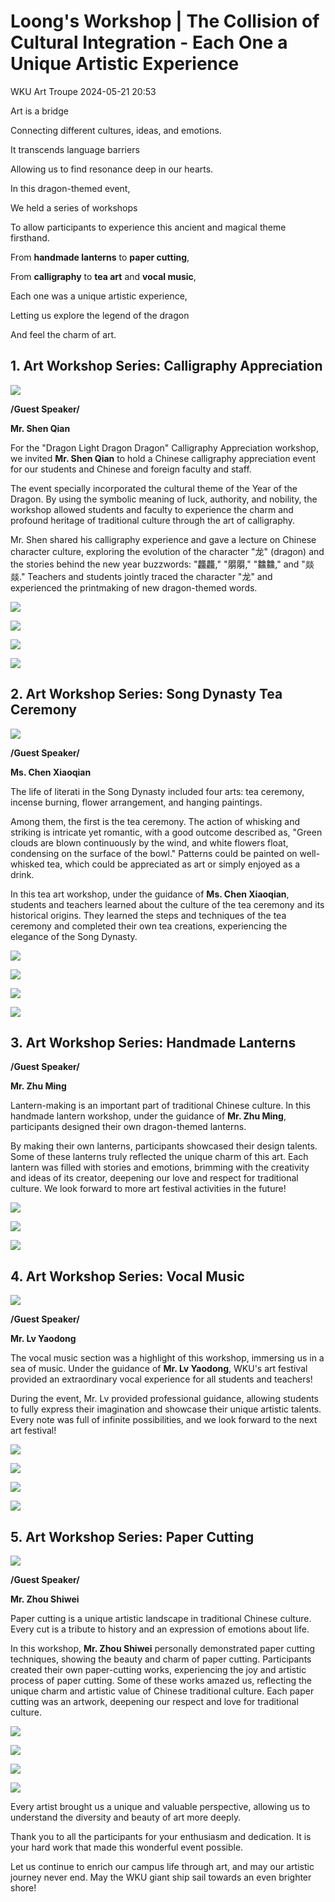 # Loong's Workshop | The Collision of Cultural Integration - Each One a Unique Artistic Experience

WKU Art Troupe 2024-05-21 20:53

Art is a bridge

Connecting different cultures, ideas, and emotions.

It transcends language barriers

Allowing us to find resonance deep in our hearts.

In this dragon-themed event,

We held a series of workshops

To allow participants to experience this ancient and magical theme firsthand.

From **handmade lanterns** to **paper cutting**,

From **calligraphy** to **tea art** and **vocal music**,

Each one was a unique artistic experience,

Letting us explore the legend of the dragon

And feel the charm of art.

## 1. Art Workshop Series: Calligraphy Appreciation

![](48dc65cd9ada39564d73f11c3497f57f.png)

**/Guest Speaker/**

**Mr. Shen Qian**

For the "Dragon Light Dragon Dragon" Calligraphy Appreciation workshop, we invited **Mr. Shen Qian** to hold a Chinese calligraphy appreciation event for our students and Chinese and foreign faculty and staff.

The event specially incorporated the cultural theme of the Year of the Dragon. By using the symbolic meaning of luck, authority, and nobility, the workshop allowed students and faculty to experience the charm and profound heritage of traditional culture through the art of calligraphy.

Mr. Shen shared his calligraphy experience and gave a lecture on Chinese character culture, exploring the evolution of the character "龙" (dragon) and the stories behind the new year buzzwords: "龘龘," "朤朤," "䲜䲜," and "燚燚." Teachers and students jointly traced the character "龙" and experienced the printmaking of new dragon-themed words.

![](3923516310a18b964f45276b7f9631b7.jpeg)

![](c3eeb8a8ec1457c67eecf73cc12670a7.jpeg)

![](db0f5782f0e9caf36668cc036ac89232.jpeg)

![](46b390aec2f83220f6996ec6b72c0105.jpeg)

## 2. Art Workshop Series: Song Dynasty Tea Ceremony

![](26bd622d9914cfd43282a588cca65164.png)

**/Guest Speaker/**

**Ms. Chen Xiaoqian**

The life of literati in the Song Dynasty included four arts: tea ceremony, incense burning, flower arrangement, and hanging paintings.

Among them, the first is the tea ceremony. The action of whisking and striking is intricate yet romantic, with a good outcome described as, "Green clouds are blown continuously by the wind, and white flowers float, condensing on the surface of the bowl." Patterns could be painted on well-whisked tea, which could be appreciated as art or simply enjoyed as a drink.

In this tea art workshop, under the guidance of **Ms. Chen Xiaoqian**, students and teachers learned about the culture of the tea ceremony and its historical origins. They learned the steps and techniques of the tea ceremony and completed their own tea creations, experiencing the elegance of the Song Dynasty.

![](54bd84ac9326f4bcd73a67f6505a1eeb.jpeg)

![](92658a3e5a11bae0613f2e8d1b144aec.jpeg)

![](90737d612387f7e01d7afd865f9eae81.jpeg)

![](06cd7448a90338ac1c2709f487191faa.jpeg)

## 3. Art Workshop Series: Handmade Lanterns

**/Guest Speaker/**

**Mr. Zhu Ming**

Lantern-making is an important part of traditional Chinese culture. In this handmade lantern workshop, under the guidance of **Mr. Zhu Ming**, participants designed their own dragon-themed lanterns.

By making their own lanterns, participants showcased their design talents. Some of these lanterns truly reflected the unique charm of this art. Each lantern was filled with stories and emotions, brimming with the creativity and ideas of its creator, deepening our love and respect for traditional culture. We look forward to more art festival activities in the future!

![](09ca55d8852e58aef2ba6382d634e09c.jpeg)

![](945d02aa414579e352d070456974a9b6.jpeg)

![](d8070c295063ec937ff582771a55553d.jpeg)

## 4. Art Workshop Series: Vocal Music

![](1f72b438acb4cf3cef6a77e34b81d25b.png)

**/Guest Speaker/**

**Mr. Lv Yaodong**

The vocal music section was a highlight of this workshop, immersing us in a sea of music. Under the guidance of **Mr. Lv Yaodong**, WKU's art festival provided an extraordinary vocal experience for all students and teachers!

During the event, Mr. Lv provided professional guidance, allowing students to fully express their imagination and showcase their unique artistic talents. Every note was full of infinite possibilities, and we look forward to the next art festival!

![](eede24b7ff33eb4d70d72ecda814a5f9.png)

![](844f8b0da8001eab3dcbe42be2a00e8f.jpeg)

![](4935ca778c74d922b4b4094de26969d1.jpeg)

![](15a4ab798fec38d49fa96d99d6e99782.png)

## 5. Art Workshop Series: Paper Cutting

![](d0defad7cf61a9bd7aa9f93708160d04.png)

**/Guest Speaker/**

**Mr. Zhou Shiwei**

Paper cutting is a unique artistic landscape in traditional Chinese culture. Every cut is a tribute to history and an expression of emotions about life.

In this workshop, **Mr. Zhou Shiwei** personally demonstrated paper cutting techniques, showing the beauty and charm of paper cutting. Participants created their own paper-cutting works, experiencing the joy and artistic process of paper cutting. Some of these works amazed us, reflecting the unique charm and artistic value of Chinese traditional culture. Each paper cutting was an artwork, deepening our respect and love for traditional culture.

![](07aaaba7caa2bc3c4999b0018726b943.jpeg)

![](14230df655ef6debc87cafe6990e4a36.jpeg)

![](730f1ae3242a4e7e01737d0b32c7752b.jpeg)

![](41bd73a1ce7d3fce61b6b2f40ba40eb4.jpeg)

Every artist brought us a unique and valuable perspective, allowing us to understand the diversity and beauty of art more deeply.

Thank you to all the participants for your enthusiasm and dedication. It is your hard work that made this wonderful event possible.

Let us continue to enrich our campus life through art, and may our artistic journey never end. May the WKU giant ship sail towards an even brighter shore!

